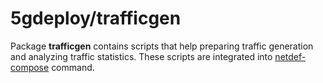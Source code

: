 # 5gdeploy/trafficgen

Package **trafficgen** contains scripts that help preparing traffic generation and analyzing traffic statistics.
These scripts are integrated into [netdef-compose](../netdef-compose/README.md) command.
